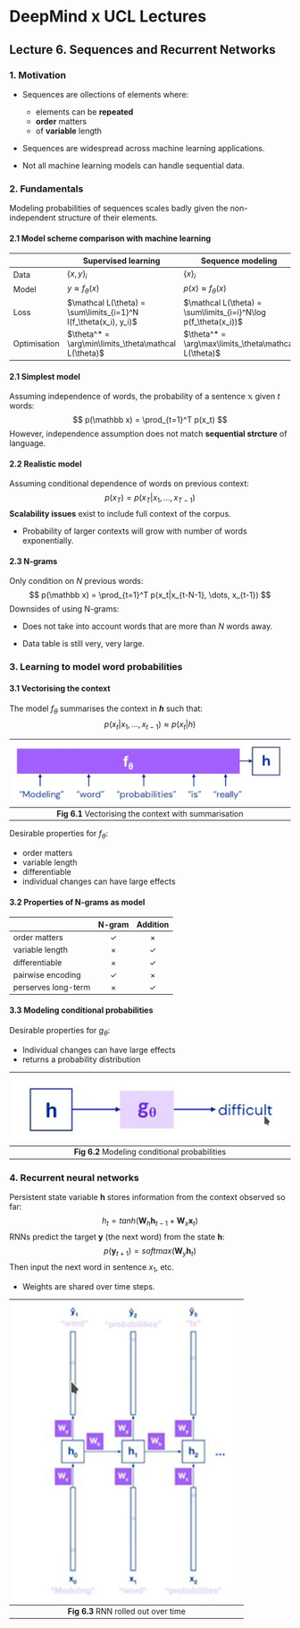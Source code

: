 # DeepMind x UCL Lectures 



## Lecture 6. Sequences and Recurrent Networks



### 1. Motivation

- Sequences are ollections of elements where:
  - elements can be **repeated**
  - **order** matters
  - of **variable** length

- Sequences are widespread across machine learning applications.

- Not all machine learning models can handle sequential data.



### 2. Fundamentals

Modeling probabilities of sequences scales badly given the non-independent structure of their elements.



#### 2.1 Model scheme comparison with machine learning

|              | Supervised learning                                          | Sequence modeling                                            |
| ------------ | ------------------------------------------------------------ | ------------------------------------------------------------ |
| Data         | $\{x, y\}_i$                                                 | $\{x\}_i$                                                    |
| Model        | $y\approx f_\theta(x)$                                       | $p(x)\approx f_\theta(x)$                                    |
| Loss         | $\mathcal L(\theta) = \sum\limits_{i=1}^N l(f_\theta(x_i), y_i)$ | $\mathcal L(\theta) = \sum\limits_{i=i}^N\log p(f_\theta(x_i))$ |
| Optimisation | $\theta^* = \arg\min\limits_\theta\mathcal L(\theta)$        | $\theta^* = \arg\max\limits_\theta\mathcal L(\theta)$        |



#### 2.1 Simplest model

Assuming independence of words, the probability of a sentence $\mathbb x$ given $t$ words:
$$
p(\mathbb x) = \prod_{t=1}^T p(x_t)
$$
However, independence assumption does not match **sequential strcture** of language.



#### 2.2 Realistic model

Assuming conditional dependence of words on previous context:
$$
p(x_T) = p(x_T|x_1, \dots, x_{T-1})
$$
**Scalability issues** exist to include full context of the corpus.

-  Probability of larger contexts will grow with number of words exponentially.



#### 2.3 N-grams

Only condition on $N$ previous words:
$$
p(\mathbb x) = \prod_{t=1}^T p(x_t|x_{t-N-1}, \dots, x_{t-1})
$$
Downsides of using N-grams:

- Does not take into account words that are more than $N$ words away.

- Data table is still very, very large.



### 3. Learning to model word probabilities

#### 3.1 Vectorising the context

The model $f_\theta$ summarises the context in ***h*** such that:
$$
p(x_t|x_1, \dots, x_{t-1})\approx p(x_t|h)
$$

| <img src="Lecture 6.assets/Screenshot_20201115_232424.png" style="zoom:60%;" /> |
| :----------------------------------------------------------: |
|    **Fig 6.1** Vectorising the context with summarisation    |

Desirable properties for $f_\theta$:

- order matters
- variable length
- differentiable
- individual changes can have large effects



#### 3.2 Properties of N-grams as model

|                     |    N-gram    |   Addition   |
| ------------------- | :----------: | :----------: |
| order matters       | $\checkmark$ |   $\times$   |
| variable length     |   $\times$   | $\checkmark$ |
| differentiable      |   $\times$   | $\checkmark$ |
| pairwise encoding   | $\checkmark$ |   $\times$   |
| perserves long-term |   $\times$   | $\checkmark$ |



#### 3.3 Modeling conditional probabilities

Desirable properties for $g_\theta$:

- Individual changes can have large effects
- returns a probability distribution

| <img src="Lecture 6.assets/Screenshot_20201115_233658.png" style="zoom:60%;" /> |
| :----------------------------------------------------------: |
|        **Fig 6.2** Modeling conditional probabilities        |



### 4. Recurrent neural networks

Persistent state variable $\mathbf h$ stores information from the context observed so far:
$$
h_t = tanh(\mathbf W_h\mathbf h_{t-1} + \mathbf W_x\mathbf x_t)
$$
RNNs predict the target $\mathbf y$ (the next word) from the state $\mathbf h$: 
$$
p(\mathbf y_{t+1}) = softmax(\mathbf W_y\mathbf h_t)
$$
Then input the next word in sentence $x_1$, etc.

- Weights are shared over time steps.

| <img src="Lecture 6.assets/Screenshot_20201115_234700.png" style="zoom:60%;" /> |
| :----------------------------------------------------------: |
|             **Fig 6.3** RNN rolled out over time             |

